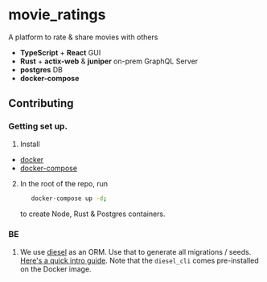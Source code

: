 # movie_ratings

A platform to rate & share movies with others

 - **TypeScript** + **React** GUI
 - **Rust** + **actix-web** & **juniper** on-prem GraphQL Server
 - **postgres** DB
 - **docker-compose** 


## Contributing

### Getting set up.


1. Install
  - [docker](https://www.docker.com/)
  - [docker-compose](https://docs.docker.com/compose/)
2. In the root of the repo, run
   ```bash
      docker-compose up -d;
   ```
   to create Node, Rust & Postgres containers.



### BE

1. We use [diesel](https://diesel.rs/) as an ORM.  Use that to generate all migrations / seeds.  [Here's a quick intro guide](https://diesel.rs/guides/getting-started).  Note that the `diesel_cli` comes pre-installed on the Docker image.
